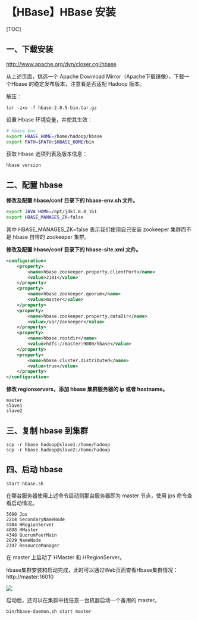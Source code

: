 # 【HBase】HBase 安装

[TOC]

## 一、下载安装

http://www.apache.org/dyn/closer.cgi/hbase

从上述页面，挑选一个 Apache Download Mirror（Apache下载镜像），下载一个Hbase 的稳定发布版本，注意看是否适配 Hadoop 版本。

解压：

```shell
tar -zxv -f hbase-2.0.5-bin.tar.gz
```

设置 Hbase 环境变量，并使其生效：

```sh
# hbase env
export HBASE_HOME=/home/hadoop/hbase
export PATH=$PATH:$HBASE_HOME/bin
```

获取 Hbase 选项列表及版本信息：

```shell
hbase version
```

## 二、配置 hbase

**修改及配置 hbase/conf 目录下的 hbase-env.sh 文件。**

```sh
export JAVA_HOME=/opt/jdk1.8.0_161
export HBASE_MANAGES_ZK=false
```

其中 HBASE_MANAGES_ZK=false 表示我们使用自己安装 zookeeper 集群而不是 hbase 自带的 zookeeper 集群。

**修改及配置 hbase/conf 目录下的 hbase-site.xml 文件。**

```xml
<configuration>
    <property>
        <name>hbase.zookeeper.property.clientPort</name>
        <value>2181</value>
    </property>
    <property>
        <name>hbase.zookeeper.quorum</name>
        <value>master</value>
    </property>
    <property>
        <name>hbase.zookeeper.property.dataDir</name>
        <value>/var/zookeeper</value>
    </property>
    <property>
        <name>hbase.rootdir</name>
        <value>hdfs://master:9000/hbase</value>
    </property>
    <property>
        <name>hbase.cluster.distributed</name>
        <value>true</value>
    </property>
</configuration>
```

**修改 regionservers，添加 hbase 集群服务器的 ip 或者 hostname。**

```
master
slave1
slave2
```

## 三、复制 hbase 到集群

```shell
scp -r hbase hadoop@slave1:/home/hadoop
scp -r hbase hadoop@slave2:/home/hadoop
```

## 四、启动 hbase

```shell
start-hbase.sh
```

在哪台服务器使用上述命令启动则那台服务器即为 master 节点，使用 jps 命令查看启动情况。

```
5600 Jps
2214 SecondaryNameNode
4984 HRegionServer
4808 HMaster
4348 QuorumPeerMain
2029 NameNode
2397 ResourceManager

```

在 master 上启动了 HMaster 和 HRegionServer。

hbase集群安装和启动完成，此时可以通过Web页面查看Hbase集群情况：http://master:16010

![](https://ws1.sinaimg.cn/large/90c2c6e5gy1g3rj3kzqogj21hc0d1t9q.jpg)

启动后，还可以在集群中找任意一台机器启动一个备用的 master。

```shell
bin/hbase-daemon.sh start master

```

